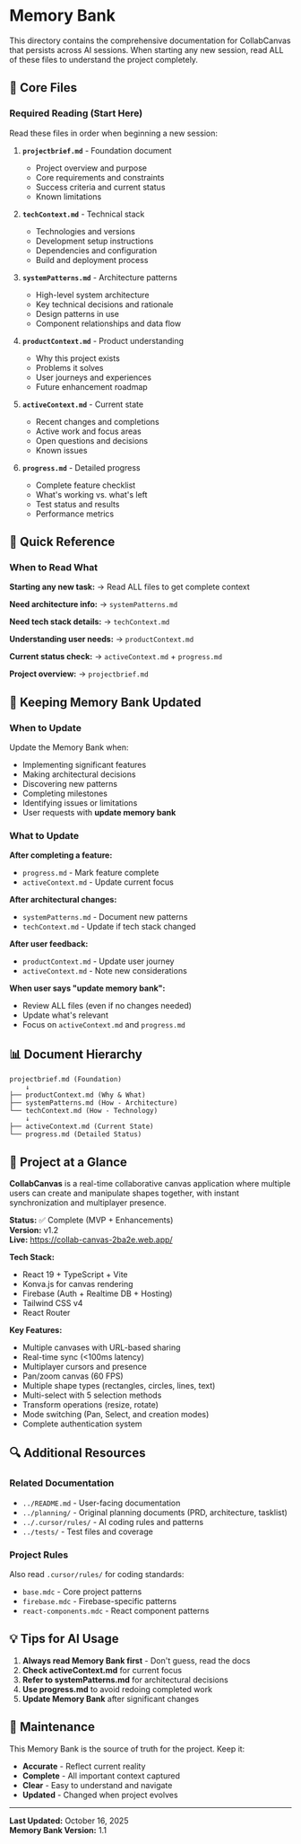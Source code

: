 # Memory Bank

This directory contains the comprehensive documentation for CollabCanvas that persists across AI sessions. When starting any new session, read ALL of these files to understand the project completely.

## 📁 Core Files

### Required Reading (Start Here)
Read these files in order when beginning a new session:

1. **`projectbrief.md`** - Foundation document
   - Project overview and purpose
   - Core requirements and constraints
   - Success criteria and current status
   - Known limitations

2. **`techContext.md`** - Technical stack
   - Technologies and versions
   - Development setup instructions
   - Dependencies and configuration
   - Build and deployment process

3. **`systemPatterns.md`** - Architecture patterns
   - High-level system architecture
   - Key technical decisions and rationale
   - Design patterns in use
   - Component relationships and data flow

4. **`productContext.md`** - Product understanding
   - Why this project exists
   - Problems it solves
   - User journeys and experiences
   - Future enhancement roadmap

5. **`activeContext.md`** - Current state
   - Recent changes and completions
   - Active work and focus areas
   - Open questions and decisions
   - Known issues

6. **`progress.md`** - Detailed progress
   - Complete feature checklist
   - What's working vs. what's left
   - Test status and results
   - Performance metrics

## 🎯 Quick Reference

### When to Read What

**Starting any new task:**
→ Read ALL files to get complete context

**Need architecture info:**
→ `systemPatterns.md`

**Need tech stack details:**
→ `techContext.md`

**Understanding user needs:**
→ `productContext.md`

**Current status check:**
→ `activeContext.md` + `progress.md`

**Project overview:**
→ `projectbrief.md`

## 🔄 Keeping Memory Bank Updated

### When to Update

Update the Memory Bank when:
- Implementing significant features
- Making architectural decisions
- Discovering new patterns
- Completing milestones
- Identifying issues or limitations
- User requests with **update memory bank**

### What to Update

**After completing a feature:**
- `progress.md` - Mark feature complete
- `activeContext.md` - Update current focus

**After architectural changes:**
- `systemPatterns.md` - Document new patterns
- `techContext.md` - Update if tech stack changed

**After user feedback:**
- `productContext.md` - Update user journey
- `activeContext.md` - Note new considerations

**When user says "update memory bank":**
- Review ALL files (even if no changes needed)
- Update what's relevant
- Focus on `activeContext.md` and `progress.md`

## 📊 Document Hierarchy

```
projectbrief.md (Foundation)
    ↓
├── productContext.md (Why & What)
├── systemPatterns.md (How - Architecture)
└── techContext.md (How - Technology)
    ↓
├── activeContext.md (Current State)
└── progress.md (Detailed Status)
```

## 🎨 Project at a Glance

**CollabCanvas** is a real-time collaborative canvas application where multiple users can create and manipulate shapes together, with instant synchronization and multiplayer presence.

**Status:** ✅ Complete (MVP + Enhancements)  
**Version:** v1.2  
**Live:** https://collab-canvas-2ba2e.web.app/

**Tech Stack:**
- React 19 + TypeScript + Vite
- Konva.js for canvas rendering
- Firebase (Auth + Realtime DB + Hosting)
- Tailwind CSS v4
- React Router

**Key Features:**
- Multiple canvases with URL-based sharing
- Real-time sync (<100ms latency)
- Multiplayer cursors and presence
- Pan/zoom canvas (60 FPS)
- Multiple shape types (rectangles, circles, lines, text)
- Multi-select with 5 selection methods
- Transform operations (resize, rotate)
- Mode switching (Pan, Select, and creation modes)
- Complete authentication system

## 🔍 Additional Resources

### Related Documentation
- `../README.md` - User-facing documentation
- `../planning/` - Original planning documents (PRD, architecture, tasklist)
- `../.cursor/rules/` - AI coding rules and patterns
- `../tests/` - Test files and coverage

### Project Rules
Also read `.cursor/rules/` for coding standards:
- `base.mdc` - Core project patterns
- `firebase.mdc` - Firebase-specific patterns
- `react-components.mdc` - React component patterns

## 💡 Tips for AI Usage

1. **Always read Memory Bank first** - Don't guess, read the docs
2. **Check activeContext.md** for current focus
3. **Refer to systemPatterns.md** for architectural decisions
4. **Use progress.md** to avoid redoing completed work
5. **Update Memory Bank** after significant changes

## 📝 Maintenance

This Memory Bank is the source of truth for the project. Keep it:
- **Accurate** - Reflect current reality
- **Complete** - All important context captured
- **Clear** - Easy to understand and navigate
- **Updated** - Changed when project evolves

---

**Last Updated:** October 16, 2025  
**Memory Bank Version:** 1.1

